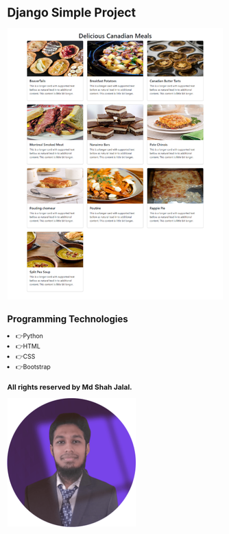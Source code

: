 # Django Simple Project

![Django project preview](My-Django-App.png)

## Programming Technologies
<li>👉Python</li>
<li>👉HTML</li>
<li>👉CSS</li>
<li>👉Bootstrap</li>


### All rights reserved by Md Shah Jalal.


<img src="https://raw.githubusercontent.com/ProgrammerShahJalal/Django-exam/main/md-shah-jalal-farabi.jpg" alt="md shah jalal" width="300">


